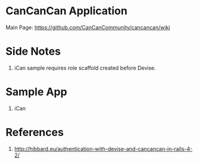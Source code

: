 # CanCanCan Application
Main Page: https://github.com/CanCanCommunity/cancancan/wiki

# Side Notes
1. iCan sample requires role scaffold created before Devise.

# Sample App
1. iCan

# References
1. http://hibbard.eu/authentication-with-devise-and-cancancan-in-rails-4-2/
